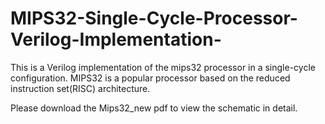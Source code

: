 # MIPS32-Single-Cycle-Processor-Verilog-Implementation-
This is a Verilog implementation of the mips32 processor in a single-cycle configuration. MIPS32 is a popular processor based on the reduced instruction set(RISC) architecture.

Please download the Mips32_new pdf to view the schematic in detail.

